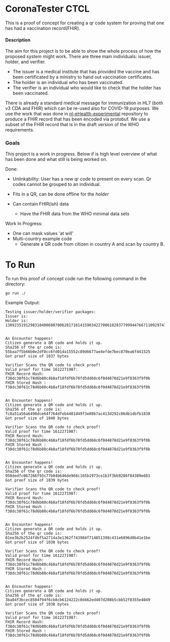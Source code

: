 # CoronaTester CTCL

This is a proof of concept for creating a qr code system for proving that one has had a vaccination record(FHIR). 

#### Description
The aim for this project is to be able to show the whole process of how the proposed system might work. There are three main individuals: issuer, holder, and verifier. 
- The issuer is a medical institute that has provided the vaccine and has been certificated by a ministry to hand out vaccination certificates.    
- The holder is an individual who has been vaccinated. 
- The verifier is an individual who would like to check that the holder has been vaccinated. 

There is already a standard medical message for immunization in HL7 (both v3 CDA and FHIR) which can be re-used also for COVID-19 purposes. We use the work that was done in [nl-eHealth-experimental](https://github.com/minvws/nl-eHealth-experimental/tree/master/examples/who-smartvacc) repository to produce a FHIR record that has been encoded via protobuf. We use a subset of the FHIR record that is in the draft version of the WHO requirements. 



### Goals

This project is a work in progress. Below if is high level overview of what has been done and what still is being worked on.

Done: 
- Unlinkability: User has a new qr code to present on every scan. Qr codes cannot be grouped to an individual.

- Fits in a QR, can be done offline for the _holder_

- Can contain FHIR(ish) data 
    - Have the FHIR data from the WHO minimal data sets  

Work In Progress:
- One can mask values 'at will'
- Multi-country example code
    - Generate a QR code from citizen in country A and scan by country B.


# To Run
To run this proof of concept code run the following command in the directory: 

`go run ./`

Example Output:
```
Testing issuer/holder/verifier packages:
Issuer is:
Holder is: 13892351912983104006807806281716141590342270061828377999447667110929743356782


An Encounter happens!
Citizen generate a QR code and holds it up.
Sha256 of the qr code is: 55baa7f5b66b0e2df0cc6fd01da15552c89d6677ae4efde7bec870ea6f441525
Got proof size of 1037 bytes

Varifier Scans the QR code to check proof!
Valid proof for time 1612271987:
FHIR Record Hash: f38dc38f61c78d6b80c4b8af18fdf6b78fd5dd68c6f0d4878d21e9f8363f9f0b
FHIR Stored Hash : f38dc38f61c78d6b80c4b8af18fdf6b78fd5dd68c6f0d4878d21e9f8363f9f0b


An Encounter happens!
Citizen generate a QR code and holds it up.
Sha256 of the qr code is: fc8a51a56a6498dce64f764dfeb4481d49f3e08b7ac413d292c06db1dbfb1838
Got proof size of 1040 bytes

Varifier Scans the QR code to check proof!
Valid proof for time 1612271987:
FHIR Record Hash: f38dc38f61c78d6b80c4b8af18fdf6b78fd5dd68c6f0d4878d21e9f8363f9f0b
FHIR Stored Hash : f38dc38f61c78d6b80c4b8af18fdf6b78fd5dd68c6f0d4878d21e9f8363f9f0b


An Encounter happens!
Citizen generate a QR code and holds it up.
Sha256 of the qr code is: 950dedfc067266f93c77b04b646de966c165b1973ce1b3f3bb9286f84309e681
Got proof size of 1039 bytes

Varifier Scans the QR code to check proof!
Valid proof for time 1612271987:
FHIR Record Hash: f38dc38f61c78d6b80c4b8af18fdf6b78fd5dd68c6f0d4878d21e9f8363f9f0b
FHIR Stored Hash : f38dc38f61c78d6b80c4b8af18fdf6b78fd5dd68c6f0d4878d21e9f8363f9f0b


An Encounter happens!
Citizen generate a QR code and holds it up.
Sha256 of the qr code is: 01ee3b2b2524fdbf5a2714a3e1362f743984f714851398c431e6896d0b41e1be
Got proof size of 1038 bytes

Varifier Scans the QR code to check proof!
Valid proof for time 1612271987:
FHIR Record Hash: f38dc38f61c78d6b80c4b8af18fdf6b78fd5dd68c6f0d4878d21e9f8363f9f0b
FHIR Stored Hash : f38dc38f61c78d6b80c4b8af18fdf6b78fd5dd68c6f0d4878d21e9f8363f9f0b


An Encounter happens!
Citizen generate a QR code and holds it up.
Sha256 of the qr code is: 3ba04f3bcec8504f94f6cb8cb6124222c0d462ed407d208b5cbb52f0355e4049
Got proof size of 1038 bytes

Varifier Scans the QR code to check proof!
Valid proof for time 1612271987:
FHIR Record Hash: f38dc38f61c78d6b80c4b8af18fdf6b78fd5dd68c6f0d4878d21e9f8363f9f0b
FHIR Stored Hash : f38dc38f61c78d6b80c4b8af18fdf6b78fd5dd68c6f0d4878d21e9f8363f9f0b
```